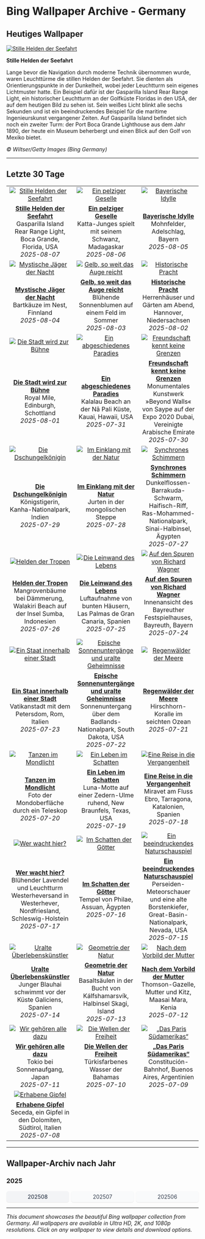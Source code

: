 # Bing Wallpaper Archive - Germany

## Heutiges Wallpaper

[![Stille Helden der Seefahrt](https://www.bing.com/th?id=OHR.GasparillaLight_DE-DE5398633166_UHD.jpg&pid=hp&w=2560)](https://bing.codexun.com/de/detail/20250807)

**Stille Helden der Seefahrt**

Lange bevor die Navigation durch moderne Technik übernommen wurde, waren Leuchttürme die stillen Helden der Seefahrt. Sie dienten als Orientierungspunkte in der Dunkelheit, wobei jeder Leuchtturm sein eigenes Lichtmuster hatte. Ein Beispiel dafür ist der Gasparilla Island Rear Range Light, ein historischer Leuchtturm an der Golfküste Floridas in den USA, der auf dem heutigen Bild zu sehen ist. Sein weißes Licht blinkt alle sechs Sekunden und ist ein beeindruckendes Beispiel für die maritime Ingenieurskunst vergangener Zeiten. Auf Gasparilla Island befindet sich noch ein zweiter Turm: der Port Boca Grande Lighthouse aus dem Jahr 1890, der heute ein Museum beherbergt und einen Blick auf den Golf von Mexiko bietet.

*© Wiltser/Getty Images (Bing Germany)*

---

## Letzte 30 Tage

| | | |
|:---:|:---:|:---:|
| [![Stille Helden der Seefahrt](https://www.bing.com/th?id=OHR.GasparillaLight_DE-DE5398633166_UHD.jpg&pid=hp&w=2560)](https://bing.codexun.com/de/detail/20250807) | [![Ein pelziger Geselle](https://www.bing.com/th?id=OHR.BabyLemur_DE-DE7888318090_UHD.jpg&pid=hp&w=2560)](https://bing.codexun.com/de/detail/20250806) | [![Bayerische Idylle](https://www.bing.com/th?id=OHR.PoppyfieldAdelschlag_DE-DE8788732067_UHD.jpg&pid=hp&w=2560)](https://bing.codexun.com/de/detail/20250805) | 
| **[Stille Helden der Seefahrt](https://bing.codexun.com/de/detail/20250807)**<br>Gasparilla Island Rear Range Light, Boca Grande, Florida, USA<br>*2025-08-07* | **[Ein pelziger Geselle](https://bing.codexun.com/de/detail/20250806)**<br>Katta-Junges spielt mit seinem Schwanz, Madagaskar<br>*2025-08-06* | **[Bayerische Idylle](https://bing.codexun.com/de/detail/20250805)**<br>Mohnfelder, Adelschlag, Bayern<br>*2025-08-05* | 
| [![Mystische Jäger der Nacht](https://www.bing.com/th?id=OHR.LaplandOwl_DE-DE9006060436_UHD.jpg&pid=hp&w=2560)](https://bing.codexun.com/de/detail/20250804) | [![Gelb, so weit das Auge reicht](https://www.bing.com/th?id=OHR.HappySunflower_DE-DE9238055118_UHD.jpg&pid=hp&w=2560)](https://bing.codexun.com/de/detail/20250803) | [![Historische Pracht](https://www.bing.com/th?id=OHR.HerrenhaeuserHannover_DE-DE9700830017_UHD.jpg&pid=hp&w=2560)](https://bing.codexun.com/de/detail/20250802) | 
| **[Mystische Jäger der Nacht](https://bing.codexun.com/de/detail/20250804)**<br>Bartkäuze im Nest, Finnland<br>*2025-08-04* | **[Gelb, so weit das Auge reicht](https://bing.codexun.com/de/detail/20250803)**<br>Blühende Sonnenblumen auf einem Feld im Sommer<br>*2025-08-03* | **[Historische Pracht](https://bing.codexun.com/de/detail/20250802)**<br>Herrenhäuser und Gärten am Abend, Hannover, Niedersachsen<br>*2025-08-02* | 
| [![Die Stadt wird zur Bühne](https://www.bing.com/th?id=OHR.EdinburghFringe_DE-DE9968170483_UHD.jpg&pid=hp&w=2560)](https://bing.codexun.com/de/detail/20250801) | [![Ein abgeschiedenes Paradies](https://www.bing.com/th?id=OHR.NaPaliKauai_DE-DE7014828359_UHD.jpg&pid=hp&w=2560)](https://bing.codexun.com/de/detail/20250731) | [![Freundschaft kennt keine Grenzen](https://www.bing.com/th?id=OHR.SaypeDubai_DE-DE6760709663_UHD.jpg&pid=hp&w=2560)](https://bing.codexun.com/de/detail/20250730) | 
| **[Die Stadt wird zur Bühne](https://bing.codexun.com/de/detail/20250801)**<br>Royal Mile, Edinburgh, Schottland<br>*2025-08-01* | **[Ein abgeschiedenes Paradies](https://bing.codexun.com/de/detail/20250731)**<br>Kalalau Beach an der Nā Pali Küste, Kauai, Hawaii, USA<br>*2025-07-31* | **[Freundschaft kennt keine Grenzen](https://bing.codexun.com/de/detail/20250730)**<br>Monumentales Kunstwerk »Beyond Walls« von Saype auf der Expo 2020 Dubai, Vereinigte Arabische Emirate<br>*2025-07-30* | 
| [![Die Dschungelkönigin](https://www.bing.com/th?id=OHR.TigerDay_DE-DE7296947889_UHD.jpg&pid=hp&w=2560)](https://bing.codexun.com/de/detail/20250729) | [![Im Einklang mit der Natur](https://www.bing.com/th?id=OHR.MongoliaYurts_DE-DE5983216675_UHD.jpg&pid=hp&w=2560)](https://bing.codexun.com/de/detail/20250728) | [![Synchrones Schimmern](https://www.bing.com/th?id=OHR.BlackfinBarracuda_DE-DE5710611584_UHD.jpg&pid=hp&w=2560)](https://bing.codexun.com/de/detail/20250727) | 
| **[Die Dschungelkönigin](https://bing.codexun.com/de/detail/20250729)**<br>Königstigerin, Kanha-Nationalpark, Indien<br>*2025-07-29* | **[Im Einklang mit der Natur](https://bing.codexun.com/de/detail/20250728)**<br>Jurten in der mongolischen Steppe<br>*2025-07-28* | **[Synchrones Schimmern](https://bing.codexun.com/de/detail/20250727)**<br>Dunkelflossen-Barrakuda-Schwarm, Haifisch-Riff, Ras-Mohammed-Nationalpark, Sinai-Halbinsel, Ägypten<br>*2025-07-27* | 
| [![Helden der Tropen](https://www.bing.com/th?id=OHR.MangroveTwilight_DE-DE5475424156_UHD.jpg&pid=hp&w=2560)](https://bing.codexun.com/de/detail/20250726) | [![Die Leinwand des Lebens](https://www.bing.com/th?id=OHR.LasPalmas_DE-DE5219971738_UHD.jpg&pid=hp&w=2560)](https://bing.codexun.com/de/detail/20250725) | [![Auf den Spuren von Richard Wagner](https://www.bing.com/th?id=OHR.BayreuthTheatre_DE-DE1209418300_UHD.jpg&pid=hp&w=2560)](https://bing.codexun.com/de/detail/20250724) | 
| **[Helden der Tropen](https://bing.codexun.com/de/detail/20250726)**<br>Mangrovenbäume bei Dämmerung, Walakiri Beach auf der Insel Sumba, Indonesien<br>*2025-07-26* | **[Die Leinwand des Lebens](https://bing.codexun.com/de/detail/20250725)**<br>Luftaufnahme von bunten Häusern, Las Palmas de Gran Canaria, Spanien<br>*2025-07-25* | **[Auf den Spuren von Richard Wagner](https://bing.codexun.com/de/detail/20250724)**<br>Innenansicht des Bayreuther Festspielhauses, Bayreuth, Bayern<br>*2025-07-24* | 
| [![Ein Staat innerhalb einer Stadt](https://www.bing.com/th?id=OHR.VaticanCity_DE-DE5887283665_UHD.jpg&pid=hp&w=2560)](https://bing.codexun.com/de/detail/20250723) | [![Epische Sonnenuntergänge und uralte Geheimnisse](https://www.bing.com/th?id=OHR.BadlandsSunset_DE-DE6485321128_UHD.jpg&pid=hp&w=2560)](https://bing.codexun.com/de/detail/20250722) | [![Regenwälder der Meere](https://www.bing.com/th?id=OHR.AcroporaReef_DE-DE6392050074_UHD.jpg&pid=hp&w=2560)](https://bing.codexun.com/de/detail/20250721) | 
| **[Ein Staat innerhalb einer Stadt](https://bing.codexun.com/de/detail/20250723)**<br>Vatikanstadt mit dem Petersdom, Rom, Italien<br>*2025-07-23* | **[Epische Sonnenuntergänge und uralte Geheimnisse](https://bing.codexun.com/de/detail/20250722)**<br>Sonnenuntergang über dem Badlands-Nationalpark, South Dakota, USA<br>*2025-07-22* | **[Regenwälder der Meere](https://bing.codexun.com/de/detail/20250721)**<br>Hirschhorn-Koralle im seichten Ozean<br>*2025-07-21* | 
| [![Tanzen im Mondlicht](https://www.bing.com/th?id=OHR.BigMoon_DE-DE6584424311_UHD.jpg&pid=hp&w=2560)](https://bing.codexun.com/de/detail/20250720) | [![Ein Leben im Schatten](https://www.bing.com/th?id=OHR.MothWeek_DE-DE7350997027_UHD.jpg&pid=hp&w=2560)](https://bing.codexun.com/de/detail/20250719) | [![Eine Reise in die Vergangenheit](https://www.bing.com/th?id=OHR.MiravetSpain_DE-DE1175039382_UHD.jpg&pid=hp&w=2560)](https://bing.codexun.com/de/detail/20250718) | 
| **[Tanzen im Mondlicht](https://bing.codexun.com/de/detail/20250720)**<br>Foto der Mondoberfläche durch ein Teleskop<br>*2025-07-20* | **[Ein Leben im Schatten](https://bing.codexun.com/de/detail/20250719)**<br>Luna-Motte auf einer Zedern-Ulme ruhend, New Braunfels, Texas, USA<br>*2025-07-19* | **[Eine Reise in die Vergangenheit](https://bing.codexun.com/de/detail/20250718)**<br>Miravet am Fluss Ebro, Tarragona, Katalonien, Spanien<br>*2025-07-18* | 
| [![Wer wacht hier?](https://www.bing.com/th?id=OHR.LavenderWesterhever_DE-DE4832117412_UHD.jpg&pid=hp&w=2560)](https://bing.codexun.com/de/detail/20250717) | [![Im Schatten der Götter](https://www.bing.com/th?id=OHR.TemplePhilae_DE-DE7883088350_UHD.jpg&pid=hp&w=2560)](https://bing.codexun.com/de/detail/20250716) | [![Ein beeindruckendes Naturschauspiel](https://www.bing.com/th?id=OHR.PerseidsPine_DE-DE7245690852_UHD.jpg&pid=hp&w=2560)](https://bing.codexun.com/de/detail/20250715) | 
| **[Wer wacht hier?](https://bing.codexun.com/de/detail/20250717)**<br>Blühender Lavendel und Leuchtturm Westerheversand in Westerhever, Nordfriesland, Schleswig-Holstein<br>*2025-07-17* | **[Im Schatten der Götter](https://bing.codexun.com/de/detail/20250716)**<br>Tempel von Philae, Assuan, Ägypten<br>*2025-07-16* | **[Ein beeindruckendes Naturschauspiel](https://bing.codexun.com/de/detail/20250715)**<br>Perseiden-Meteorschauer und eine alte Borstenkiefer, Great-Basin-Nationalpark, Nevada, USA<br>*2025-07-15* | 
| [![Uralte Überlebenskünstler](https://www.bing.com/th?id=OHR.YoungShark_DE-DE7165248670_UHD.jpg&pid=hp&w=2560)](https://bing.codexun.com/de/detail/20250714) | [![Geometrie der Natur](https://www.bing.com/th?id=OHR.BasaltColumns_DE-DE6897663571_UHD.jpg&pid=hp&w=2560)](https://bing.codexun.com/de/detail/20250713) | [![Nach dem Vorbild der Mutter](https://www.bing.com/th?id=OHR.ThomsonGazelle_DE-DE6657498392_UHD.jpg&pid=hp&w=2560)](https://bing.codexun.com/de/detail/20250712) | 
| **[Uralte Überlebenskünstler](https://bing.codexun.com/de/detail/20250714)**<br>Junger Blauhai schwimmt vor der Küste Galiciens, Spanien<br>*2025-07-14* | **[Geometrie der Natur](https://bing.codexun.com/de/detail/20250713)**<br>Basaltsäulen in der Bucht von Kálfshamarsvík, Halbinsel Skagi, Island<br>*2025-07-13* | **[Nach dem Vorbild der Mutter](https://bing.codexun.com/de/detail/20250712)**<br>Thomson-Gazelle, Mutter und Kitz, Maasai Mara, Kenia<br>*2025-07-12* | 
| [![Wir gehören alle dazu](https://www.bing.com/th?id=OHR.TokyoSunrise_DE-DE6224327686_UHD.jpg&pid=hp&w=2560)](https://bing.codexun.com/de/detail/20250711) | [![Die Wellen der Freiheit](https://www.bing.com/th?id=OHR.BahamaBlues_DE-DE5750119392_UHD.jpg&pid=hp&w=2560)](https://bing.codexun.com/de/detail/20250710) | [![„Das Paris Südamerikas“](https://www.bing.com/th?id=OHR.ConstitucionStation_DE-DE6862611016_UHD.jpg&pid=hp&w=2560)](https://bing.codexun.com/de/detail/20250709) | 
| **[Wir gehören alle dazu](https://bing.codexun.com/de/detail/20250711)**<br>Tokio bei Sonnenaufgang, Japan<br>*2025-07-11* | **[Die Wellen der Freiheit](https://bing.codexun.com/de/detail/20250710)**<br>Türkisfarbenes Wasser der Bahamas<br>*2025-07-10* | **[„Das Paris Südamerikas“](https://bing.codexun.com/de/detail/20250709)**<br>Constitución-Bahnhof, Buenos Aires, Argentinien<br>*2025-07-09* | 
| [![Erhabene Gipfel](https://www.bing.com/th?id=OHR.SecedaPeak_DE-DE7304303596_UHD.jpg&pid=hp&w=2560)](https://bing.codexun.com/de/detail/20250708) |  |  | 
| **[Erhabene Gipfel](https://bing.codexun.com/de/detail/20250708)**<br>Seceda, ein Gipfel in den Dolomiten, Südtirol, Italien<br>*2025-07-08* |  |  | 


---

## Wallpaper-Archiv nach Jahr

### 2025
<div style="display: grid; grid-template-columns: repeat(auto-fit, minmax(80px, 1fr)); gap: 6px; margin: 12px 0;">
<a href="https://bing.codexun.com/de/archive/202508" style="padding: 6px 12px; font-size: 14px; border-radius: 6px; box-shadow: 0 1px 2px rgba(0,0,0,0.1); background-color: #f3f4f6; color: #374151; text-decoration: none; text-align: center; transition: background-color 0.2s ease; font-weight: 500;">202508</a>
<a href="https://bing.codexun.com/de/archive/202507" style="padding: 6px 12px; font-size: 14px; border-radius: 6px; box-shadow: 0 1px 2px rgba(0,0,0,0.1); background-color: #f9fafb; color: #374151; text-decoration: none; text-align: center; transition: background-color 0.2s ease;">202507</a>
<a href="https://bing.codexun.com/de/archive/202506" style="padding: 6px 12px; font-size: 14px; border-radius: 6px; box-shadow: 0 1px 2px rgba(0,0,0,0.1); background-color: #f9fafb; color: #374151; text-decoration: none; text-align: center; transition: background-color 0.2s ease;">202506</a>
</div>



---

*This document showcases the beautiful Bing wallpaper collection from Germany. All wallpapers are available in Ultra HD, 2K, and 1080p resolutions. Click on any wallpaper to view details and download options.*

